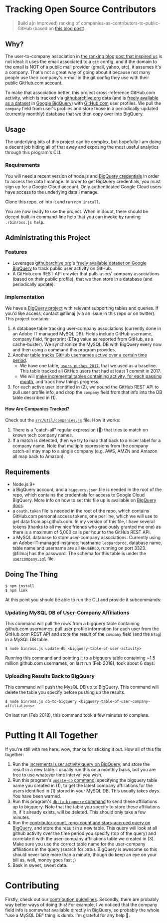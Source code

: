 # Tracking Open Source Contributors

> Build a(n improved) ranking of companies-as-contributors-to-public-GitHub (based on [this blog post](https://medium.freecodecamp.org/the-top-contributors-to-github-2017-be98ab854e87)).

## Why?

The user-to-company association in [the ranking blog post that inspired us](https://medium.freecodecamp.org/the-top-contributors-to-github-2017-be98ab854e87)
is not ideal: it uses the email associated to a `git` config, and if the domain
to the email is NOT of a public mail provider (gmail, yahoo, etc), it assumes it's
a company. That's not a great way of going about it because not many people use
their company's e-mail in the git config they use with their public GitHub.com account.

To make that association better, this project cross-reference GitHub.com activity,
which is tracked via [githubarchive.org](http://githubarchive.org) data (and is
[freely available as a dataset](https://www.githubarchive.org/#bigquery) in
[Google BigQuery](http://bigquery.cloud.google.com)) with
[GitHub.com](http://github.com) user profiles. We pull the `company` field
from user's profiles and store those in a periodically-updated (currently
monthly) database that we then copy over into BigQuery.

## Usage

The underlying bits of this project can be complex, but hopefully I am doing a
decent job hiding all of that away and exposing the most useful analytics
through this program's CLI.

### Requirements

You will need a recent version of node.js and [BigQuery credentials](https://cloud.google.com/bigquery/docs/authentication/service-account-file) in order to
access the data I manage. In order to get BigQuery credentials, you must sign up
for a Google Cloud account. Only authenticated Google Cloud users have access to
the underlying data I manage.

Clone this repo, `cd` into it and run `npm install`.

You are now ready to use the project. When in doubt, there should be decent
built-in command-line help that you can invoke by running `./bin/oss.js help`.

## Administrating this Project

### Features

- Leverages [githubarchive.org](http://githubarchive.org)'s [freely available dataset on Google BigQuery](https://www.githubarchive.org/#bigquery)
  to track public user activity on GitHub.
- A GitHub.com REST API crawler that pulls users' company associations (based
  on their public profile), that we then store in a database (and periodically
  update).

### Implementation

We have a [BigQuery project](https://console.cloud.google.com/bigquery?project=public-github-adobe)
with relevant supporting tables and queries. If you'd like access, contact @filmaj
(via an issue in this repo or on twitter). This project contains:

1. A database table tracking user-company associations (currently done in an Adobe IT managed MySQL DB).
   Fields include GitHub username, company field, fingerprint (ETag value as
   reported from GitHub, as a cache-buster). We synchronize the MySQL DB with
   BigQuery every now and then using a command this program provides.
2. Another [table tracks GitHub usernames active over a certain time period](https://bigquery.cloud.google.com/table/public-github-adobe:github_archive_query_views.users_pushes_2017?pli=1).
    - We have one table, [`users_pushes_2017`](https://bigquery.cloud.google.com/table/public-github-adobe:github_archive_query_views.users_pushes_2017?pli=1),
      that we used as a baseline. This table tracked all GitHub users that had
      at least 1 commit in 2017.
    - We will [make incremental tables containing activity, for each passing month](https://bigquery.cloud.google.com/table/public-github-adobe:github_archive_query_views.users_pushes_2018_01?pli=1),
      and track how things progress.
3. For each active user identified in (2), we pound the GitHub REST API to pull
   user profile info, and drop the `company` field from that info into the DB
   table described in (1).

#### How Are Companies Tracked?

Check out the [`src/util/companies.js`](src/util/companies.js) file. How it
works:

1. There is a "catch-all" regular expression (🤡) that tries to match on known
   tech company names.
2. If a match is detected, then we try to map that back to a nicer label for a
   company name. Note that multiple expressions from the company catch-all may
   map to a single company (e.g. AWS, AMZN and Amazon all map back to Amazon).

## Requirements

- Node.js 9+
- a BigQuery account, and a `bigquery.json` file is needed in the root of the repo, which contains the
  credentials for access to Google Cloud BigQuery. More info on how to set this
  file up is available on [BigQuery
  docs](https://cloud.google.com/bigquery/docs/authentication/service-account-file).
- a `oauth.token` file is needed in the root of the repo, which contains GitHub.com
  personal access tokens, one per line, which we will use to get data from
  api.github.com. In my version of this file, I have several tokens (thanks to all
  my nice friends who graciously granted me one) as there is a maximum of 5,000 calls
  per hour to the GitHub REST API.
- a MySQL database to store user-company associations. Currently using an Adobe-IT-managed
  instance: hostname `leopardprdd`, database name, table name and username are all
  `GHUSERCO`, running on port 3323. @filmaj has the password. The schema for this
  table is under the [`usercompany.sql`](usercompany.sql) file.

## Doing The Thing

    $ npm install
    $ npm link

At this point you should be able to run the CLI and provide it subcommands:

### Updating MySQL DB of User-Company Affiliations

This command will pull the rows from a bigquery table containing github.com
usernames, pull user profile information for each user from the GitHub.com REST
API and store the result of the `company` field (and the `ETag`) in a MySQL DB
table.

    $ node bin/oss.js update-db <bigquery-table-of-user-activity>

Running this command and pointing it to a bigquery table containing ~1.5 million
github.com usernames, on last run (Feb 2018), took about 6 days.

### Uploading Results Back to BigQuery

This command will push the MysQL DB up to BigQuery.
This command will delete the table you specify before pushing up the results.

    $ node bin/oss.js db-to-bigquery <bigquery-table-of-user-company-affiliations>

On last run (Feb 2018), this command took a few minutes to complete.

# Putting It All Together

If you're still with me here: wow, thanks for sticking it out. How all of this
fits together:

1. Run the [incremental user activity query on BigQuery](db/githubarchive_incremental_active_users_query.sql), and store the result in a new table. I usually run this on a monthly basis, but you are free to use whatever time interval you wish.
2. Run this program's [`update-db`
   command](#updating-mysql-db-of-user-company-affiliations), specifying the
   bigquery table name you created in (1), to get the latest company
   affiliations for the users identified in (1) stored in your MySQL DB. This
   usually takes _days_. You have been warned.
3. Run this program's [`db-to-bigquery`
   command](#uploading-results-back-to-bigquery) to send these affiliations up
   to bigquery. Note that the table you specify to store these affiliations in,
   if it already exists, will be deleted. This should only take a few minutes.
4. Run the [contributor-count, repo-count and stars-accrued query on
   BigQuery](db/githubarchive_stars.sql), and store the result in a new table.
   This query will look at all github activity over the time period you specify
   (top of the query) and correlate it with the user-company affiliations table
   we created in (3). Make sure you use the correct table name for the
   user-company affiliations in the query (search for `JOIN`). BigQuery is
   awesome so this should never take more than a minute, though do keep an eye
   on your bill as, well, money goes fast ;)
5. Bask in sweet, sweet data.

# Contributing

Firstly, check out our [contribution guidelines](.github/CONTRIBUTING.md).
Secondly, there are probably way better ways of doing this! For example, I've
noticed that the company field info is somewhat available directly in BigQuery,
so probably the whole "use a MySQL DB" thing is dumb. I'm grateful for any help
🙏.
